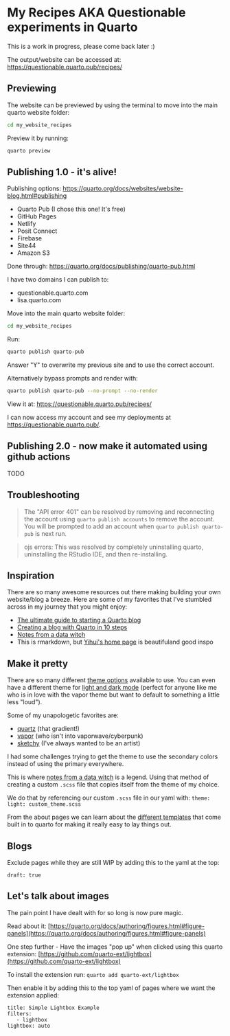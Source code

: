 # My Recipes AKA Questionable experiments in Quarto

This is a work in progress, please come back later :) 

The output/website can be accessed at: https://questionable.quarto.pub/recipes/

## Previewing 

The website can be previewed by using the terminal to move into the main quarto website folder:

```bash
cd my_website_recipes
```

Preview it by running: 

```bash
quarto preview
```

## Publishing 1.0 - it's alive!

Publishing options: <https://quarto.org/docs/websites/website-blog.html#publishing> 

- Quarto Pub (I chose this one! It's free)
- GitHub Pages
- Netlify
- Posit Connect
- Firebase
- Site44
- Amazon S3

Done through: <https://quarto.org/docs/publishing/quarto-pub.html>

I have two domains I can publish to: 

 - questionable.quarto.com
 - lisa.quarto.com
 
Move into the main quarto website folder:

```bash
cd my_website_recipes
```

Run: 

```bash
quarto publish quarto-pub
```

Answer "Y" to overwrite my previous site and to use the correct account. 

Alternatively bypass prompts and render with: 

```bash
quarto publish quarto-pub --no-prompt --no-render
```

View it at: <https://questionable.quarto.pub/recipes/>

I can now access my account and see my deployments at <https://questionable.quarto.pub/>. 

## Publishing 2.0 - now make it automated using github actions

TODO

## Troubleshooting

> The "API error 401" can be resolved by removing and reconnecting the account using `quarto publish accounts` to remove the account. You will be prompted to add an account when `quarto publish quarto-pub` is next run. 

> ojs errors: This was resolved by completely uninstalling quarto, uninstalling the RStudio IDE, and then re-installing. 

## Inspiration 

There are so many awesome resources out there making building your own website/blog a breeze. Here are some of my favorites that I've stumbled across in my journey that you might enjoy: 

 - [The ultimate guide to starting a Quarto blog](https://albert-rapp.de/posts/13_quarto_blog_writing_guide/13_quarto_blog_writing_guide.html)
 - [Creating a blog with Quarto in 10 steps](https://beamilz.com/posts/2022-06-05-creating-a-blog-with-quarto/en/)
 - [Notes from a data witch](https://blog.djnavarro.net/posts/2022-04-20_porting-to-quarto/)
 - This is rmarkdown, but [Yihui's home page](https://yihui.org/todo/) is beautifuland good inspo 

## Make it pretty 

There are so many different [theme options](https://quarto.org/docs/output-formats/html-themes.html#overview) available to use. You can even have a different theme for [light and dark mode](https://quarto.org/docs/output-formats/html-themes.html#dark-mode) (perfect for anyone like me who is in love with the vapor theme but want to default to something a little less "loud"). 

Some of my unapologetic favorites are: 
 - [quartz](https://bootswatch.com/quartz/) (that gradient!)
 - [vapor](https://bootswatch.com/vapor/) (who isn't into vaporwave/cyberpunk)
 - [sketchy](https://bootswatch.com/sketchy/) (I've always wanted to be an artist)

I had some challenges trying to get the theme to use the secondary colors instead of using the primary everywhere. 

This is where [notes from a data witch](https://blog.djnavarro.net/posts/2022-04-20_porting-to-quarto/#styling-the-new-blog) is a legend. Using that method of creating a custom `.scss` file that copies itself from the theme of my choice. 

We do that by referencing our custom `.scss` file in our yaml with: 
    `theme: `
    `  light: custom_theme.scss`

From the about pages we can learn about the [different templates](https://quarto.org/docs/websites/website-about.html) that come built in to quarto for making it really easy to lay things out. 

## Blogs

Exclude pages while they are still WIP by adding this to the yaml at the top: 

```
draft: true
```

## Let's talk about images 

The pain point I have dealt with for so long is now pure magic. 

Read about it: [https://quarto.org/docs/authoring/figures.html#figure-panels](https://quarto.org/docs/authoring/figures.html#figure-panels)

One step further - Have the images "pop up" when clicked using this quarto extension: [https://github.com/quarto-ext/lightbox](https://github.com/quarto-ext/lightbox)

To install the extension run: `quarto add quarto-ext/lightbox`

Then enable it by adding this to the top yaml of pages where we want the extension applied: 

```
title: Simple Lightbox Example
filters:
   - lightbox
lightbox: auto
```

 
 
